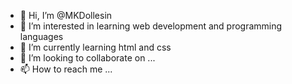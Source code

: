 - 👋 Hi, I’m @MKDollesin
- 👀 I’m interested in learning web development and programming languages
- 🌱 I’m currently learning html and css
- 💞️ I’m looking to collaborate on ...
- 📫 How to reach me ...

<!---
MKDollesin/MKDollesin is a ✨ special ✨ repository because its `README.md` (this file) appears on your GitHub profile.
You can click the Preview link to take a look at your changes.
--->
